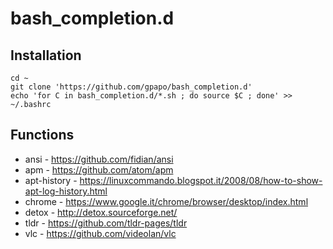 # bash_completion.d

## Installation

    cd ~
    git clone 'https://github.com/gpapo/bash_completion.d'
    echo 'for C in bash_completion.d/*.sh ; do source $C ; done' >> ~/.bashrc

## Functions

* ansi - https://github.com/fidian/ansi
* apm - https://github.com/atom/apm
* apt-history - https://linuxcommando.blogspot.it/2008/08/how-to-show-apt-log-history.html
* chrome - https://www.google.it/chrome/browser/desktop/index.html
* detox - http://detox.sourceforge.net/
* tldr - https://github.com/tldr-pages/tldr
* vlc - https://github.com/videolan/vlc
